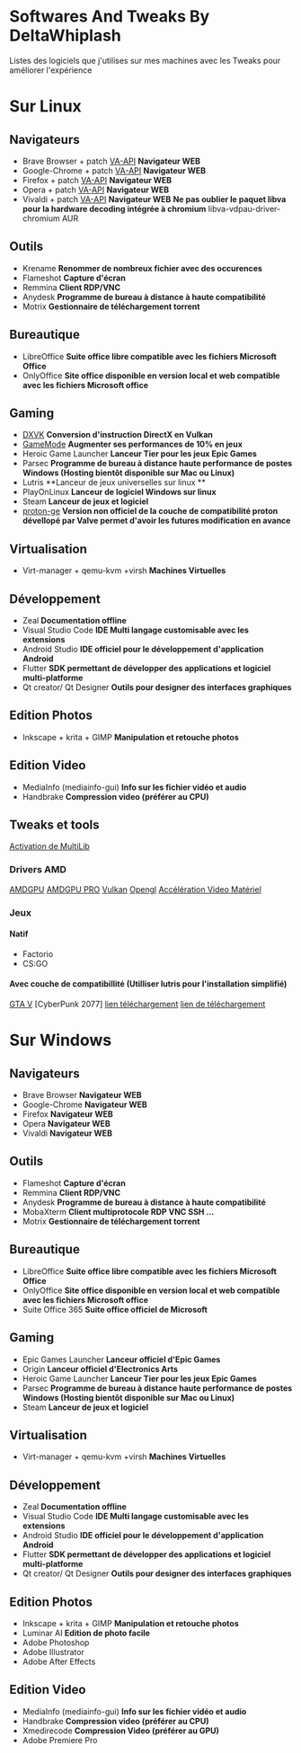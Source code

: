 # Softwares And Tweaks By DeltaWhiplash

Listes des logiciels que j'utilises sur mes machines avec les Tweaks pour améliorer l'expérience

# Sur Linux

## **Navigateurs**

- Brave Browser + patch [VA-API](https://www.linuxuprising.com/2021/01/how-to-enable-hardware-accelerated.html) **Navigateur WEB**
- Google-Chrome + patch [VA-API](https://www.linuxuprising.com/2021/01/how-to-enable-hardware-accelerated.html) **Navigateur WEB**
- Firefox + patch [VA-API](https://linuxconfig.org/firefox-with-va-api-on-linux) **Navigateur WEB**
- Opera + patch [VA-API](https://www.linuxuprising.com/2021/01/how-to-enable-hardware-accelerated.html) **Navigateur WEB**
- Vivaldi + patch [VA-API](https://www.linuxuprising.com/2021/01/how-to-enable-hardware-accelerated.html) **Navigateur WEB**
**Ne pas oublier le paquet libva pour la hardware decoding intégrée à chromium**
libva-vdpau-driver-chromium AUR
## **Outils**
- Krename **Renommer de nombreux fichier avec des occurences**
- Flameshot **Capture d'écran**
- Remmina **Client RDP/VNC**
- Anydesk **Programme de bureau à distance à haute compatibilité**
- Motrix **Gestionnaire de téléchargement torrent**
## **Bureautique**

- LibreOffice **Suite office libre compatible avec les fichiers Microsoft Office**
- OnlyOffice **Site office disponible en version local et web compatible avec les fichiers Microsoft office**

## **Gaming**

- [DXVK](https://wiki.archlinux.org/title/wine#DXVK) **Conversion d'instruction DirectX en Vulkan**
- [GameMode](https://wiki.archlinux.org/title/Gamemode) **Augmenter ses performances de 10% en jeux**
- Heroic Game Launcher **Lanceur Tier pour les jeux Epic Games**
- Parsec **Programme de bureau à distance haute performance de postes Windows (Hosting bientôt disponible sur Mac ou Linux)**
- Lutris \*\*Lanceur de jeux universelles sur linux \*\*
- PlayOnLinux **Lanceur de logiciel Windows sur linux**
- Steam **Lanceur de jeux et logiciel**
- [proton-ge](https://aur.archlinux.org/packages/proton-ge-custom/) **Version non officiel de la couche de compatibilité proton dévellopé par Valve permet d'avoir les futures modification en avance**

## **Virtualisation**

- Virt-manager + qemu-kvm +virsh **Machines Virtuelles**

## **Développement**

- Zeal **Documentation offline**
- Visual Studio Code **IDE Multi langage customisable avec les extensions**
- Android Studio **IDE officiel pour le développement d'application Android**
- Flutter **SDK permettant de développer des applications et logiciel multi-platforme**
- Qt creator/ Qt Designer **Outils pour designer des interfaces graphiques**

## **Edition Photos**

- Inkscape + krita + GIMP **Manipulation et retouche photos**

## **Edition Video**

- MediaInfo (mediainfo-gui) **Info sur les fichier vidéo et audio**
- Handbrake **Compression video (préférer au CPU)**

## **Tweaks et tools**

[Activation de MultiLib](https://wiki.archlinux.org/title/Official_repositories#multilib)

### Drivers AMD

[AMDGPU](https://wiki.archlinux.org/title/AMDGPU)
[AMDGPU PRO](https://wiki.archlinux.org/title/AMDGPU_PRO)
[Vulkan](https://wiki.archlinux.org/title/Vulkan#Installation)
[Opengl](https://wiki.archlinux.org/title/OpenGL)
[Accélération Video Matériel](https://wiki.archlinux.org/title/Hardware_video_acceleration)

### Jeux

#### Natif

- Factorio
- CS:GO

#### Avec couche de compatibillité (Utilliser lutris pour l'installation simplifié)

[GTA V](https://lutris.net/games/grand-theft-auto-v/)
\[CyberPunk 2077\] [lien téléchargement](https://www4.yggtorrent.li/torrent/jeu-vid%C3%A9o/linux/706752-cyberpunk+2077+v+1+06+gog+linux+wine)
[lien de téléchargement](https://www4.yggtorrent.li/torrent/jeu-vid%C3%A9o/windows/704425-detroit+become+human+v20200805-mephisto)

# **Sur Windows**

## **Navigateurs**

- Brave Browser **Navigateur WEB**
- Google-Chrome **Navigateur WEB**
- Firefox **Navigateur WEB**
- Opera **Navigateur WEB**
- Vivaldi **Navigateur WEB**

## **Outils**

- Flameshot **Capture d'écran**
- Remmina **Client RDP/VNC**
- Anydesk **Programme de bureau à distance à haute compatibilité**
- MobaXterm **Client multiprotocole RDP VNC SSH ...**
- Motrix **Gestionnaire de téléchargement torrent**

## **Bureautique**

- LibreOffice **Suite office libre compatible avec les fichiers Microsoft Office**
- OnlyOffice **Site office disponible en version local et web compatible avec les fichiers Microsoft office**
- Suite Office 365 **Suite office officiel de Microsoft**

## **Gaming**

- Epic Games Launcher **Lanceur officiel d'Epic Games**
- Origin **Lanceur officiel d'Electronics Arts**
- Heroic Game Launcher **Lanceur Tier pour les jeux Epic Games**
- Parsec **Programme de bureau à distance haute performance de postes Windows (Hosting bientôt disponible sur Mac ou Linux)**
- Steam **Lanceur de jeux et logiciel**

## **Virtualisation**

- Virt-manager + qemu-kvm +virsh **Machines Virtuelles**

## **Développement**

- Zeal **Documentation offline**
- Visual Studio Code **IDE Multi langage customisable avec les extensions**
- Android Studio **IDE officiel pour le développement d'application Android**
- Flutter **SDK permettant de développer des applications et logiciel multi-platforme**
- Qt creator/ Qt Designer **Outils pour designer des interfaces graphiques**

## **Edition Photos**

- Inkscape + krita + GIMP **Manipulation et retouche photos**
- Luminar AI **Edition de photo facile**
-  Adobe Photoshop
-  Adobe Illustrator
-  Adobe After Effects

## **Edition Video**

- MediaInfo (mediainfo-gui) **Info sur les fichier vidéo et audio**
- Handbrake **Compression video (préférer au CPU)**
- Xmedirecode **Compression Video (préférer au GPU)**
- Adobe Premiere Pro
